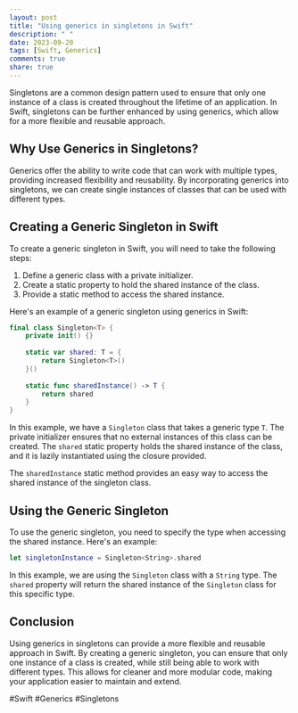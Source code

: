 ```yaml
---
layout: post
title: "Using generics in singletons in Swift"
description: " "
date: 2023-09-20
tags: [Swift, Generics]
comments: true
share: true
---
```


Singletons are a common design pattern used to ensure that only one instance of a class is created throughout the lifetime of an application. In Swift, singletons can be further enhanced by using generics, which allow for a more flexible and reusable approach.

## Why Use Generics in Singletons?

Generics offer the ability to write code that can work with multiple types, providing increased flexibility and reusability. By incorporating generics into singletons, we can create single instances of classes that can be used with different types.

## Creating a Generic Singleton in Swift

To create a generic singleton in Swift, you will need to take the following steps:

1. Define a generic class with a private initializer.
2. Create a static property to hold the shared instance of the class.
3. Provide a static method to access the shared instance.

Here's an example of a generic singleton using generics in Swift:

```swift
final class Singleton<T> {
    private init() {}
    
    static var shared: T = {
        return Singleton<T>()
    }()
    
    static func sharedInstance() -> T {
        return shared
    }
}
```

In this example, we have a `Singleton` class that takes a generic type `T`. The private initializer ensures that no external instances of this class can be created. The `shared` static property holds the shared instance of the class, and it is lazily instantiated using the closure provided. 

The `sharedInstance` static method provides an easy way to access the shared instance of the singleton class.

## Using the Generic Singleton

To use the generic singleton, you need to specify the type when accessing the shared instance. Here's an example:

```swift
let singletonInstance = Singleton<String>.shared
```

In this example, we are using the `Singleton` class with a `String` type. The `shared` property will return the shared instance of the `Singleton` class for this specific type.

## Conclusion

Using generics in singletons can provide a more flexible and reusable approach in Swift. By creating a generic singleton, you can ensure that only one instance of a class is created, while still being able to work with different types. This allows for cleaner and more modular code, making your application easier to maintain and extend.

#Swift #Generics #Singletons